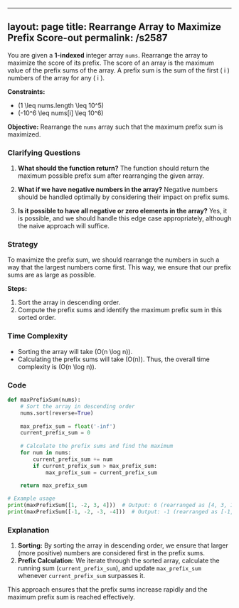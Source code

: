 
---
layout: page
title:  Rearrange Array to Maximize Prefix Score-out
permalink: /s2587
---

You are given a **1-indexed** integer array `nums`. Rearrange the array to maximize the score of its prefix. The score of an array is the maximum value of the prefix sums of the array. A prefix sum is the sum of the first \( i \) numbers of the array for any \( i \).

**Constraints:**
- \(1 \leq nums.length \leq 10^5\)
- \(-10^6 \leq nums[i] \leq 10^6\)

**Objective:**
Rearrange the `nums` array such that the maximum prefix sum is maximized.

### Clarifying Questions
1. **What should the function return?**
   The function should return the maximum possible prefix sum after rearranging the given array.

2. **What if we have negative numbers in the array?**
   Negative numbers should be handled optimally by considering their impact on prefix sums.

3. **Is it possible to have all negative or zero elements in the array?**
   Yes, it is possible, and we should handle this edge case appropriately, although the naive approach will suffice.

### Strategy
To maximize the prefix sum, we should rearrange the numbers in such a way that the largest numbers come first. This way, we ensure that our prefix sums are as large as possible.

**Steps:**
1. Sort the array in descending order.
2. Compute the prefix sums and identify the maximum prefix sum in this sorted order.

### Time Complexity
- Sorting the array will take \(O(n \log n)\).
- Calculating the prefix sums will take \(O(n)\).
Thus, the overall time complexity is \(O(n \log n)\).

### Code
```python
def maxPrefixSum(nums):
    # Sort the array in descending order
    nums.sort(reverse=True)
    
    max_prefix_sum = float('-inf')
    current_prefix_sum = 0
    
    # Calculate the prefix sums and find the maximum
    for num in nums:
        current_prefix_sum += num
        if current_prefix_sum > max_prefix_sum:
            max_prefix_sum = current_prefix_sum
    
    return max_prefix_sum

# Example usage
print(maxPrefixSum([1, -2, 3, 4]))  # Output: 6 (rearranged as [4, 3, 1, -2])
print(maxPrefixSum([-1, -2, -3, -4]))  # Output: -1 (rearranged as [-1, -2, -3, -4])
```

### Explanation
1. **Sorting:** By sorting the array in descending order, we ensure that larger (more positive) numbers are considered first in the prefix sums.
2. **Prefix Calculation:** We iterate through the sorted array, calculate the running sum (`current_prefix_sum`), and update `max_prefix_sum` whenever `current_prefix_sum` surpasses it.

This approach ensures that the prefix sums increase rapidly and the maximum prefix sum is reached effectively.